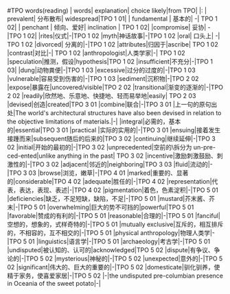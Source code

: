 #TPO words(reading)
| words| explanation| choice likely|from TPO|
|:
| prevalent| 分布散布| widespread|TPO 1 01|
| fundamental | 基本的| -| TPO 1 02|
| penchant | 倾向、爱好| inclination | TPO 1 02|
|compromise| 妥协| -|TPO 1 02|
|rites|仪式|-|TPO 1 02
|myth|神话故事|-|TPO 1 02
|oral| 口头上| -| TPO 1 02
|divorced| 分离的|-|TPO 1 02
|attributes|归因于|ascribe| TPO 1 02
|contrast|对比|-| TPO 1 02
|anthropologist|人类学家|-| TPO 1 02
|speculation|推测，假设|hypothesis|TPO 1 02
|insufficient|不充分|-|TPO 1 03|
|dung|动物粪便|-|TPO 1 03
|excessive|过分的过度的|-|TPO 1 03
|vulnerable|容易受到伤害的|-|TPO 1 03
|sediment|沉积物|-|TPO 2 02
|expose|暴露在|uncovered/visible|TPO 2 02
|transitional|渐变的逐渐的|-|TPO 2 02
|readily|欣然地、乐意地、快捷地、轻而易举地|easily| TPO 2 03
|devised|创造|created|TPO 3 01
|combine|联合|-|TPO 3 01
|上一句的原句出处|The world's architectural structures have also been devised in relation to the objective limitations of materials.|-|
|integral|必需的，基本的|essential|TPO 3 01
|practical |实际的实用的|-|TPO 3 01
|ensuing|接着发生接踵而来|subsequent随后的后来的|TPO 3 02
|continuing|继续延伸|-|TPO 3 02
|initial|开始的最初的|-|TPO 3 02
|unprecedented|空前的\拆分为 un-pre-ced-ented|unlike anything in the past| TPO 3 02
|incentive|激励刺激鼓励、刺激性的|-|TPO 3 02
|adjacent|邻近的|neighboring|TPO 3 03
|fluid|流动的|-|TPO 3 03
|browse|浏览，嫩草|-|TPO 4 01
|marked|重要的、显著的|considerable|TPO 4 02
|adequate|胜任的|-|TPO 4 02
|representation|代表，表达，表现、表述|-|TPO 4 02
|pigmentation|着色，色素淀积|-|TPO 5 01
|deficiencies|缺乏，不足短缺，缺陷，不足|-|TPO 5 01
|mustard|芥末酱、芥末|-|TPO 5 01
|overwhelming|巨大的势不可挡的|powerful|TPO 5 01
|favorable|赞成的有利的|-|TPO 5 01
|reasonable|合理的|-|TPO 5 01
|fanciful|空想的，想象的，式样奇特的|-|TPO 5 01
|mutually exclusive|互斥的，相互排斥的，不相容的，互不相交的|-|TPO 5 01
|physical anthropology|物理人类学|-|TPO 5 01
|linguistics|语言学|-|TPO 5 01
|archaeology|考古学|-|TPO 5 01
|undisputed|被认知的、认可的|acknowledged|TPO 5 02
|dispute|有争议、争论的|-|TPO 5 02
|mysterious|神秘的|-|TPO 5 02
|unexpected|意外的|-|TPO 5 02
|significant|伟大的、巨大的重要的|-|TPO 5 02
|domesticate|驯化驯养，使精于家务，使喜爱家居|-|TPO 5 02
|-|the undisputed pre-columbian presence in Oceania of the sweet potato|-|